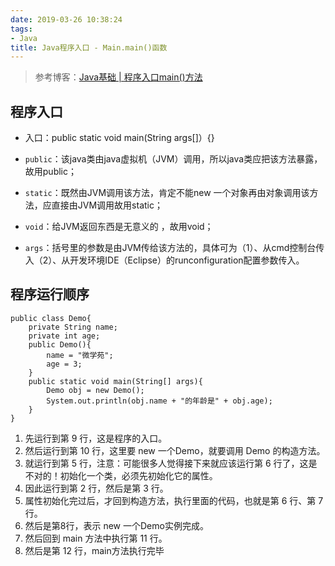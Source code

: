 ```yaml
---
date: 2019-03-26 10:38:24
tags:
- Java
title: Java程序入口 - Main.main()函数
---
```


> 参考博客：[Java基础 | 程序入口main()方法
](https://blog.csdn.net/u013045987/article/details/51264083)

<!-- more -->

## 程序入口

* 入口：public static void main(String args[]）{}

* `public`：该java类由java虚拟机（JVM）调用，所以java类应把该方法暴露，故用public；

* `static`：既然由JVM调用该方法，肯定不能new 一个对象再由对象调用该方法，应直接由JVM调用故用static；

* `void`：给JVM返回东西是无意义的 ，故用void；

* `args`：括号里的参数是由JVM传给该方法的，具体可为（1）、从cmd控制台传入（2）、从开发环境IDE（Eclipse）的runconfiguration配置参数传入。

## 程序运行顺序

````
public class Demo{
    private String name;
    private int age;
    public Demo(){
        name = "微学苑";
        age = 3;
    }
    public static void main(String[] args){
        Demo obj = new Demo();
        System.out.println(obj.name + "的年龄是" + obj.age);
    }
}
````

1. 先运行到第 9 行，这是程序的入口。
2. 然后运行到第 10 行，这里要 new 一个Demo，就要调用 Demo 的构造方法。
3. 就运行到第 5 行，注意：可能很多人觉得接下来就应该运行第 6 行了，这是不对的！初始化一个类，必须先初始化它的属性。
4. 因此运行到第 2 行，然后是第 3 行。
5. 属性初始化完过后，才回到构造方法，执行里面的代码，也就是第 6 行、第 7 行。
6. 然后是第8行，表示 new 一个Demo实例完成。
7. 然后回到 main 方法中执行第 11 行。
8. 然后是第 12 行，main方法执行完毕